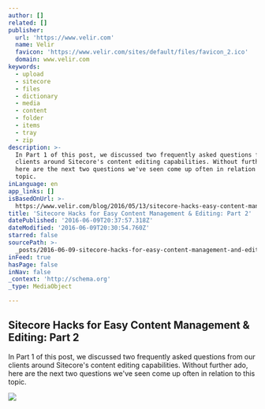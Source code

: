 ```yaml
---
author: []
related: []
publisher:
  url: 'https://www.velir.com'
  name: Velir
  favicon: 'https://www.velir.com/sites/default/files/favicon_2.ico'
  domain: www.velir.com
keywords:
  - upload
  - sitecore
  - files
  - dictionary
  - media
  - content
  - folder
  - items
  - tray
  - zip
description: >-
  In Part 1 of this post, we discussed two frequently asked questions from our
  clients around Sitecore's content editing capabilities. Without further ado,
  here are the next two questions we've seen come up often in relation to this
  topic.
inLanguage: en
app_links: []
isBasedOnUrl: >-
  https://www.velir.com/blog/2016/05/13/sitecore-hacks-easy-content-management-editing-part-2
title: 'Sitecore Hacks for Easy Content Management & Editing: Part 2'
datePublished: '2016-06-09T20:37:57.318Z'
dateModified: '2016-06-09T20:30:54.760Z'
starred: false
sourcePath: >-
  _posts/2016-06-09-sitecore-hacks-for-easy-content-management-and-editing-part-2.md
inFeed: true
hasPage: false
inNav: false
_context: 'http://schema.org'
_type: MediaObject

---
```

<article style=""><h1>Sitecore Hacks for Easy Content Management &amp; Editing: Part 2</h1><p>In Part 1 of this post, we discussed two frequently asked questions from our clients around Sitecore's content editing capabilities. Without further ado, here are the next two questions we've seen come up often in relation to this topic.</p><img src="https://www.velir.com/sites/default/files/Sitecore%20Content%20Editing%20Hacks%20-%20Media%20Files%201.png" /></article>